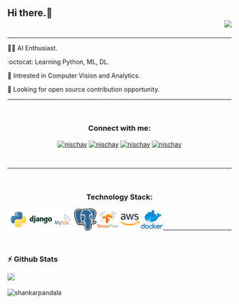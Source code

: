 
## Hi there.👋  <div align = 'right'>![](https://komarev.com/ghpvc/?username=nischay105&color=red)</div> 
		
<hr>

:man_technologist: AI Enthusiast.

:octocat: Learning Python, ML, DL.

:robot: Intrested in Computer Vision and Analytics.  

:handshake: Looking for open source contribution opportunity.
<br />
<hr>
<br />
<h3 align="center">Connect with me:</h3>

<p align="center">
<a href="https://www.linkedin.com/in/nischayggowda" target="blank"><img align="center" src="https://cdn.jsdelivr.net/npm/simple-icons@3.0.1/icons/linkedin.svg" alt="nischay" height="30" width="40" /></a>
<a href="https://www.kaggle.com/nischay105" target="blank"><img align="center" src="https://cdn.jsdelivr.net/npm/simple-icons@3.0.1/icons/kaggle.svg" alt="nischay" height="30" width="40" /></a>
<a href="https://nischay-gowda.medium.com" target="blank"><img align="center" src="https://cdn.jsdelivr.net/npm/simple-icons@3.0.1/icons/medium.svg" alt="nischay" height="30" width="40" /></a>
<a href="https://www.instagram.com/imnischaygowda" target="blank"><img align="center" src="https://cdn.jsdelivr.net/npm/simple-icons@3.0.1/icons/instagram.svg" alt="nischay" height="30" width="40" /></a>
</p>
<br />
<hr>
<br />

<h3 align="center">Technology Stack:</h3>

<p align="center">
<img align="left" alt="Python" width="50px" src="https://raw.githubusercontent.com/github/explore/80688e429a7d4ef2fca1e82350fe8e3517d3494d/topics/python/python.png" />
<img align="left" alt="Python" width="50px" src="https://raw.githubusercontent.com/github/explore/80688e429a7d4ef2fca1e82350fe8e3517d3494d/topics/django/django.png" />
<img align="left" alt="Mysql" width="50px" src="https://raw.githubusercontent.com/github/explore/80688e429a7d4ef2fca1e82350fe8e3517d3494d/topics/mysql/mysql.png" />
<img align="left" alt="Postgresql" width="50px" src="https://raw.githubusercontent.com/github/explore/80688e429a7d4ef2fca1e82350fe8e3517d3494d/topics/postgresql/postgresql.png" />
<img align="left" alt="Postgresql" width="50px" src="https://raw.githubusercontent.com/github/explore/80688e429a7d4ef2fca1e82350fe8e3517d3494d/topics/tensorflow/tensorflow.png" />
<img align="left" alt="AWS" width="50px" src="https://raw.githubusercontent.com/github/explore/fbceb94436312b6dacde68d122a5b9c7d11f9524/topics/aws/aws.png" />
<img align="left" alt="Docker" width="50px" src="https://raw.githubusercontent.com/github/explore/80688e429a7d4ef2fca1e82350fe8e3517d3494d/topics/docker/docker.png" />
<p>
	
<br />
<br />
<hr>
<br />

### :zap: Github Stats

![](https://github-readme-stats.vercel.app/api?username=nischay105)

<p><img align="center" src="https://github-readme-streak-stats.herokuapp.com/?user=shankarpandala&" alt="shankarpandala" /></p>

